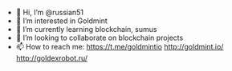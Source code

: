 - 👋 Hi, I’m @russian51
- 👀 I’m interested in Goldmint
- 🌱 I’m currently learning blockchain, sumus
- 💞️ I’m looking to collaborate on blockchain projects
- 📫 How to reach me: 
https://t.me/goldmintio
http://goldmint.io/
http://goldexrobot.ru/

<!---
russian51/russian51 is a ✨ special ✨ repository because its `README.md` (this file) appears on your GitHub profile.
You can click the Preview link to take a look at your changes.
--->
